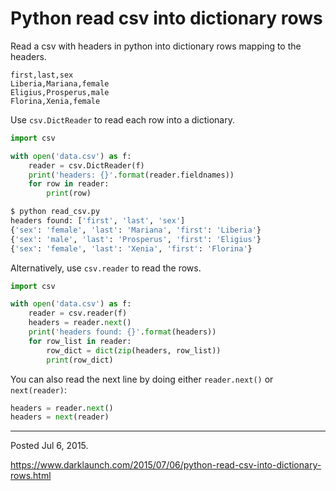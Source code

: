 # Python read csv into dictionary rows

Read a csv with headers in python into dictionary rows mapping to the headers.

```
first,last,sex
Liberia,Mariana,female
Eligius,Prosperus,male
Florina,Xenia,female
```

Use `csv.DictReader` to read each row into a dictionary.

```python
import csv

with open('data.csv') as f:
    reader = csv.DictReader(f)
    print('headers: {}'.format(reader.fieldnames))
    for row in reader:
        print(row)
```

```sh
$ python read_csv.py 
headers found: ['first', 'last', 'sex']
{'sex': 'female', 'last': 'Mariana', 'first': 'Liberia'}
{'sex': 'male', 'last': 'Prosperus', 'first': 'Eligius'}
{'sex': 'female', 'last': 'Xenia', 'first': 'Florina'}
```

Alternatively, use `csv.reader` to read the rows.

```python
import csv

with open('data.csv') as f:
    reader = csv.reader(f)
    headers = reader.next()
    print('headers found: {}'.format(headers))
    for row_list in reader:
        row_dict = dict(zip(headers, row_list))
        print(row_dict)
```

You can also read the next line by doing either `reader.next()` or `next(reader)`:
```python
headers = reader.next()
headers = next(reader)
```

---

Posted Jul 6, 2015.

https://www.darklaunch.com/2015/07/06/python-read-csv-into-dictionary-rows.html